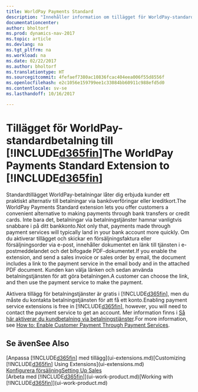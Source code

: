 ```yaml
---
title: WorldPay Payments Standard
description: "Innehåller information om tillägget för WorldPay-standardbetalning"
documentationcenter: 
author: bholtorf
ms.prod: dynamics-nav-2017
ms.topic: article
ms.devlang: na
ms.tgt_pltfrm: na
ms.workload: na
ms.date: 02/22/2017
ms.author: bholtorf
ms.translationtype: HT
ms.sourcegitcommit: 4fefaef7380ac10836fcac404eea006f55d8556f
ms.openlocfilehash: e2c1056e159799ee1c33084bb60911c988efd5d0
ms.contentlocale: sv-se
ms.lasthandoff: 10/16/2017

---
```

# <a name="the-worldpay-payments-standard-extension-to-included365finincludesd365finlongmdmd"></a><span data-ttu-id="74ea1-103">Tillägget för WorldPay-standardbetalning till [!INCLUDE[d365fin](includes/d365fin_long_md.md)]</span><span class="sxs-lookup"><span data-stu-id="74ea1-103">The WorldPay Payments Standard Extension to [!INCLUDE[d365fin](includes/d365fin_long_md.md)]</span></span>
<span data-ttu-id="74ea1-104">Standardtillägget WorldPay-betalningar låter dig erbjuda kunder ett praktiskt alternativ till betalningar via banköverföringar eller kreditkort.</span><span class="sxs-lookup"><span data-stu-id="74ea1-104">The WorldPay Payments Standard extension lets you offer customers a convenient alternative to making payments through bank transfers or credit cards.</span></span> <span data-ttu-id="74ea1-105">Inte bara det, betalningar via betalningstjänster hamnar vanligtvis snabbare i på ditt bankkonto.</span><span class="sxs-lookup"><span data-stu-id="74ea1-105">Not only that, payments made through payment services will typically land in your bank account more quickly.</span></span>
<span data-ttu-id="74ea1-106">Om du aktiverar tillägget och skickar en försäljningsfaktura eller försäljningsorder via e-post, innehåller dokumentet en länk till tjänsten i e-postmeddelandet och det bifogade PDF-dokumentet.</span><span class="sxs-lookup"><span data-stu-id="74ea1-106">If you enable the extension, and send a sales invoice or sales order by email, the document includes a link to the payment service in the email body and in the attached PDF document.</span></span> <span data-ttu-id="74ea1-107">Kunden kan välja länken och sedan använda betalningstjänsten för att göra betalningen.</span><span class="sxs-lookup"><span data-stu-id="74ea1-107">A customer can choose the link, and then use the payment service to make the payment.</span></span>

<span data-ttu-id="74ea1-108">Aktivera tillägg för betalningstjänster är gratis i [!INCLUDE[d365fin](includes/d365fin_md.md)], men du måste du kontakta betalningstjänsten för att få ett konto.</span><span class="sxs-lookup"><span data-stu-id="74ea1-108">Enabling payment service extensions is free in [!INCLUDE[d365fin](includes/d365fin_md.md)], however, you will need to contact the payment service to get an account.</span></span> <span data-ttu-id="74ea1-109">Mer information finns i [Så här aktiverar du kundbetalning via betalningstjänster](sales-how-enable-payment-service-extensions.md).</span><span class="sxs-lookup"><span data-stu-id="74ea1-109">For more information, see [How to: Enable Customer Payment Through Payment Services](sales-how-enable-payment-service-extensions.md).</span></span>

## <a name="see-also"></a><span data-ttu-id="74ea1-110">Se även</span><span class="sxs-lookup"><span data-stu-id="74ea1-110">See Also</span></span>
<span data-ttu-id="74ea1-111">[Anpassa [!INCLUDE[d365fin](includes/d365fin_md.md)] med tillägg](ui-extensions.md)</span><span class="sxs-lookup"><span data-stu-id="74ea1-111">[Customizing [!INCLUDE[d365fin](includes/d365fin_md.md)] Using Extensions](ui-extensions.md)</span></span>  
[<span data-ttu-id="74ea1-112">Konfigurera försäljning</span><span class="sxs-lookup"><span data-stu-id="74ea1-112">Setting Up Sales</span></span>](sales-setup-sales.md)  
<span data-ttu-id="74ea1-113">[Arbeta med [!INCLUDE[d365fin](includes/d365fin_md.md)]](ui-work-product.md)</span><span class="sxs-lookup"><span data-stu-id="74ea1-113">[Working with [!INCLUDE[d365fin](includes/d365fin_md.md)]](ui-work-product.md)</span></span>
